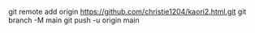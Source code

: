 git remote add origin https://github.com/christie1204/kaori2.html.git
git branch -M main
git push -u origin main
